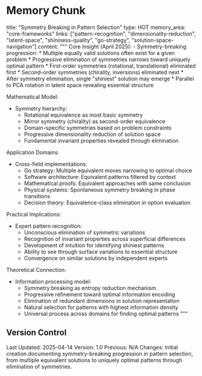 # Memory Chunk

<chunk>
title: "Symmetry Breaking in Pattern Selection"
type: HOT
memory_area: "core-frameworks"
links: ["pattern-recognition", "dimensionality-reduction", "latent-space", "shininess-quality", "go-strategy", "solution-space-navigation"]
content: """
Core Insight (April 2025):
- Symmetry-breaking progression:
  * Multiple equally valid solutions often exist for a given problem
  * Progressive elimination of symmetries narrows toward uniquely optimal pattern
  * First-order symmetries (rotational, translational) eliminated first
  * Second-order symmetries (chirality, inversions) eliminated next
  * After symmetry elimination, single "shiniest" solution may emerge
  * Parallel to PCA rotation in latent space revealing essential structure

Mathematical Model:
- Symmetry hierarchy:
  * Rotational equivalence as most basic symmetry
  * Mirror symmetry (chirality) as second-order equivalence
  * Domain-specific symmetries based on problem constraints
  * Progressive dimensionality reduction of solution space
  * Fundamental invariant properties revealed through elimination

Application Domains:
- Cross-field implementations:
  * Go strategy: Multiple equivalent moves narrowing to optimal choice
  * Software architecture: Equivalent patterns filtered by context
  * Mathematical proofs: Equivalent approaches with same conclusion
  * Physical systems: Spontaneous symmetry breaking in phase transitions
  * Decision theory: Equivalence-class elimination in option evaluation

Practical Implications:
- Expert pattern recognition:
  * Unconscious elimination of symmetric variations
  * Recognition of invariant properties across superficial differences
  * Development of intuition for identifying shiniest patterns
  * Ability to see through surface variations to essential structure
  * Convergence on similar solutions by independent experts

Theoretical Connection:
- Information processing model:
  * Symmetry breaking as entropy reduction mechanism
  * Progressive refinement toward optimal information encoding
  * Elimination of redundant dimensions in solution representation
  * Natural selection for patterns with highest information density
  * Universal process across domains for finding optimal patterns
"""
</chunk>

## Version Control
Last Updated: 2025-04-14
Version: 1.0
Previous: N/A
Changes: Initial creation documenting symmetry-breaking progression in pattern selection, from multiple equivalent solutions to uniquely optimal patterns through elimination of symmetries.